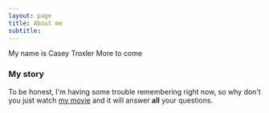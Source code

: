 ```yaml
---
layout: page
title: About me
subtitle: 
---
```


My name is Casey Troxler
More to come

### My story

To be honest, I'm having some trouble remembering right now, so why don't you just watch [my movie](https://en.wikipedia.org/wiki/The_Princess_Bride_%28film%29) and it will answer **all** your questions.
